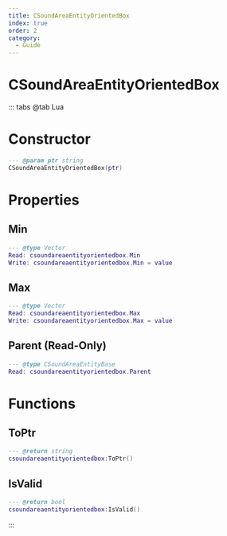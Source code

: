 ```yaml
---
title: CSoundAreaEntityOrientedBox
index: true
order: 2
category:
  - Guide
---
```


# CSoundAreaEntityOrientedBox

::: tabs
@tab Lua
# Constructor
```lua
--- @param ptr string
CSoundAreaEntityOrientedBox(ptr)
```
# Properties
## Min 
```lua
--- @type Vector
Read: csoundareaentityorientedbox.Min
Write: csoundareaentityorientedbox.Min = value
```
## Max 
```lua
--- @type Vector
Read: csoundareaentityorientedbox.Max
Write: csoundareaentityorientedbox.Max = value
```
## Parent (Read-Only)
```lua
--- @type CSoundAreaEntityBase
Read: csoundareaentityorientedbox.Parent
```
# Functions
## ToPtr
```lua
--- @return string
csoundareaentityorientedbox:ToPtr()
```
## IsValid
```lua
--- @return bool
csoundareaentityorientedbox:IsValid()
```

:::